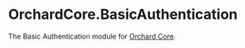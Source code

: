 # OrchardCore.BasicAuthentication

The Basic Authentication module for [Orchard Core](https://github.com/OrchardCMS/OrchardCore).